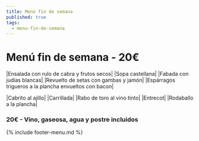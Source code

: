 ```yaml
---
title: Menú fin de semana
published: true
tags:
  - menu-fin-de-semana
---
```


# Menú fin de semana - 20€

|Ensalada con rulo de cabra y frutos secos|
|Sopa castellana|
|Fabada con judías blancas|
|Revuelto de setas con gambas y jamón|
|Espárragos trigueros a la plancha envueltos con bacon|

|Cabrito al ajillo|
|Carrillada|
|Rabo de toro al vino tinto|
|Entrecot|
|Rodaballo a la plancha|


### 20€ - Vino, gaseosa, agua y postre incluidos


{% include footer-menu.md %}
